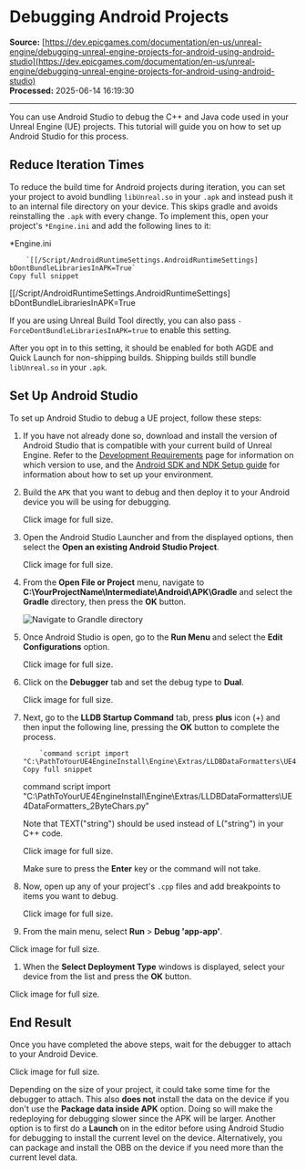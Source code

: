 # Debugging Android Projects

**Source:** [https://dev.epicgames.com/documentation/en-us/unreal-engine/debugging-unreal-engine-projects-for-android-using-android-studio](https://dev.epicgames.com/documentation/en-us/unreal-engine/debugging-unreal-engine-projects-for-android-using-android-studio)  
**Processed:** 2025-06-14 16:19:30

---

You can use Android Studio to debug the C++ and Java code used in your Unreal Engine (UE) projects. This tutorial will guide you on how to set up Android Studio for this process.

## Reduce Iteration Times

To reduce the build time for Android projects during iteration, you can set your project to avoid bundling `libUnreal.so` in your `.apk` and instead push it to an internal file directory on your device. This skips gradle and avoids reinstalling the `.apk` with every change. To implement this, open your project's `*Engine.ini` and add the following lines to it:

\*Engine.ini

```
	`[[/Script/AndroidRuntimeSettings.AndroidRuntimeSettings] 	bDontBundleLibrariesInAPK=True`
Copy full snippet
```
\[\[/Script/AndroidRuntimeSettings.AndroidRuntimeSettings\] bDontBundleLibrariesInAPK=True

If you are using Unreal Build Tool directly, you can also pass `-ForceDontBundleLibrariesInAPK=true` to enable this setting.

After you opt in to this setting, it should be enabled for both AGDE and Quick Launch for non-shipping builds. Shipping builds still bundle `libUnreal.so` in your `.apk`.

## Set Up Android Studio

To set up Android Studio to debug a UE project, follow these steps:

1.  If you have not already done so, download and install the version of Android Studio that is compatible with your current build of Unreal Engine. Refer to the [Development Requirements](/documentation/404) page for information on which version to use, and the [Android SDK and NDK Setup guide](/documentation/en-us/unreal-engine/advanced-setup-and-troubleshooting-guide-for-using-android-sdk) for information about how to set up your environment.
    
2.  Build the `APK` that you want to debug and then deploy it to your Android device you will be using for debugging.
    
    Click image for full size.
    
3.  Open the Android Studio Launcher and from the displayed options, then select the **Open an existing Android Studio Project**.
    
    Click image for full size.
    
4.  From the **Open File or Project** menu, navigate to **C:\\YourProjectName\\Intermediate\\Android\\APK\\Gradle** and select the **Gradle** directory, then press the **OK** button.
    
    ![Navigate to Grandle directory](https://d1iv7db44yhgxn.cloudfront.net/documentation/images/eb9a214a-f0c0-4d26-bd80-f9a2db8cc5dd/androiddebugging_02.png "Navigate to Grandle directory")
5.  Once Android Studio is open, go to the **Run Menu** and select the **Edit Configurations** option.
    
    Click image for full size.
    
6.  Click on the **Debugger** tab and set the debug type to **Dual**.
    
    Click image for full size.
    
7.  Next, go to the **LLDB Startup Command** tab, press **plus** icon (+) and then input the following line, pressing the **OK** button to complete the process.
    
    ```
        `command script import "C:\PathToYourUE4EngineInstall\Engine\Extras/LLDBDataFormatters\UE4DataFormatters_2ByteChars.py"`
    Copy full snippet
    ```
    command script import "C:\\PathToYourUE4EngineInstall\\Engine\\Extras/LLDBDataFormatters\\UE4DataFormatters\_2ByteChars.py"
    
    Note that TEXT("string") should be used instead of L("string") in your C++ code.
    
    Click image for full size.
    
    Make sure to press the **Enter** key or the command will not take.
    
8.  Now, open up any of your project's `.cpp` files and add breakpoints to items you want to debug.
    
    Click image for full size.
    
9.  From the main menu, select **Run** > **Debug 'app-app'**.
    

Click image for full size.

1.  When the **Select Deployment Type** windows is displayed, select your device from the list and press the **OK** button.

Click image for full size.

## End Result

Once you have completed the above steps, wait for the debugger to attach to your Android Device.

Click image for full size.

Depending on the size of your project, it could take some time for the debugger to attach. This also **does not** install the data on the device if you don't use the **Package data inside APK** option. Doing so will make the redeploying for debugging slower since the APK will be larger. Another option is to first do a **Launch** on in the editor before using Android Studio for debugging to install the current level on the device. Alternatively, you can package and install the OBB on the device if you need more than the current level data.